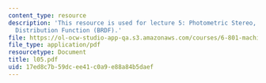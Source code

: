 ```yaml
---
content_type: resource
description: 'This resource is used for lecture 5: Photometric Stereo, Brightness
  Distribution Function (BRDF).'
file: https://ol-ocw-studio-app-qa.s3.amazonaws.com/courses/6-801-machine-vision-fall-2004/17ed8c7b59dcee41c0a9e88a84b5daef_l05.pdf
file_type: application/pdf
resourcetype: Document
title: l05.pdf
uid: 17ed8c7b-59dc-ee41-c0a9-e88a84b5daef
---
```

